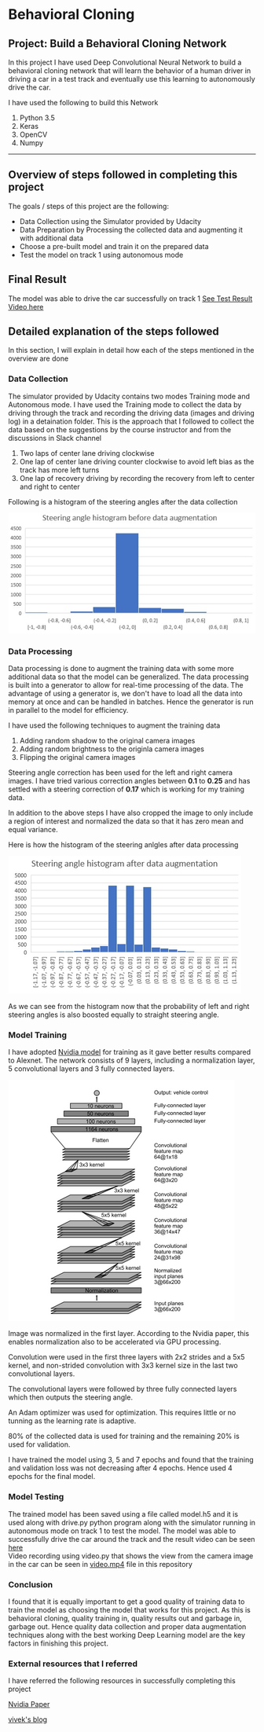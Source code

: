 # **Behavioral Cloning** 

## Project: Build a Behavioral Cloning Network

In this project I have used Deep Convolutional Neural Network to build a behavioral cloning network that will learn the behavior of a human driver in driving a car in a test track and eventually use this learning to autonomously drive the car.

I have used the following to build this Network

1. Python 3.5
2. Keras
3. OpenCV
4. Numpy

---

## Overview of steps followed in completing this project

The goals / steps of this project are the following:
* Data Collection using the Simulator provided by Udacity
* Data Preparation by Processing the collected data and augmenting it with additional data
* Choose a pre-built model and train it on the prepared data
* Test the model on track 1 using autonomous mode

## Final Result

The model was able to drive the car successfully on track 1 [See Test Result Video here](https://www.youtube.com/watch?v=cZ8XhD4_pKk)

## Detailed explanation of the steps followed

In this section, I will explain in detail how each of the steps mentioned in the overview are done

### Data Collection

The simulator provided by Udacity contains two modes Training mode and Autonomous mode. I have used the Training mode to collect the data by driving through the track and recording the driving data (images and driving log) in a detaination folder. This is the approach that I followed to collect the data based on the suggestions by the course instructor and from the discussions in Slack channel

1. Two laps of center lane driving clockwise
2. One lap of center lane driving counter clockwise to avoid left bias as the track has more left turns
3. One lap of recovery driving by recording the recovery from left to center and right to center

Following is a histogram of the steering angles after the data collection  

![Steering angles Histogram](Images/Steering_angle_hist_bfr_aug.png)

### Data Processing

Data processing is done to augment the training data with some more additional data so that the model can be generalized. The data processing is built into a generator to allow for real-time processing of the data. The advantage of using a generator is, we don't have to load all the data into memory at once and can be handled in batches. Hence the generator is run in parallel to the model for efficiency.

I have used the following techniques to augment the training data

1. Adding random shadow to the original camera images
2. Adding random brightness to the originla camera images
3. Flipping the original camera images

Steering angle correction has been used for the left and right camera images. I have tried various correction angles between **0.1** to **0.25** and has settled with a steering correction of **0.17** which is working for my training data.

In addition to the above steps I have also cropped the image to only include a region of interest and normalized the data so that it has zero mean and equal variance.

Here is how the histogram of the steering anlgles after data processing

![Steering angles Histogram](Images/Steering_angle_hist_aft_aug.png)

As we can see from the histogram now that the probability of left and right steering angles is also boosted equally to straight steering 
angle.

### Model Training

I have adopted [Nvidia model](https://arxiv.org/pdf/1604.07316v1.pdf) for training as it gave better results compared to Alexnet. The network consists of 9 layers, including a normalization layer, 5 convolutional layers and 3 fully connected layers. 

![Nvidia Model](Images/NVIDIA_model.png)

Image was normalized in the first layer. According to the Nvidia paper, this enables normalization also to be accelerated via GPU processing.

Convolution were used in the first three layers with 2x2 strides and a 5x5 kernel, and non-strided convolution with 3x3 kernel size in the last two convolutional layers.

The convolutional layers were followed by three fully connected layers which then outputs the steering angle.

An Adam optimizer was used for optimization. This requires little or no tunning as the learning rate is adaptive.

80% of the collected data is used for training and the remaining 20% is used for validation.

I have trained the model using 3, 5 and 7 epochs and found that the training and validation loss was not decreasing after 4 epochs. Hence used 4 epochs for the final model.

### Model Testing

The trained model has been saved using a file called model.h5 and it is used along with drive.py python program along with the simulator running in autonomous mode on track 1 to test the model. The model was able to successfully drive the car around the track and the result video can be seen [here](https://www.youtube.com/watch?v=cZ8XhD4_pKk)  
Video recording using video.py that shows the view from the camera image in the car can be seen in [video.mp4](./video.mp4) file in this repository

### Conclusion

I found that it is equally important to get a good quality of training data to train the model as choosing the model that works for this project. As this is behavioral cloning, quality training in, quality results out and garbage in, garbage out. Hence quality data collection and proper data augmentation techniques along with the best working Deep Learning model are the key factors in finishing this project.  

### External resources that I referred

I have referred the following resources in successfully completing this project

[Nvidia Paper](https://arxiv.org/pdf/1604.07316v1.pdf)  

[vivek's blog](https://chatbotslife.com/using-augmentation-to-mimic-human-driving-496b569760a9) 
